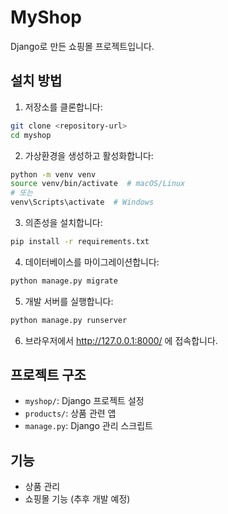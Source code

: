 # MyShop

Django로 만든 쇼핑몰 프로젝트입니다.

## 설치 방법

1. 저장소를 클론합니다:
```bash
git clone <repository-url>
cd myshop
```

2. 가상환경을 생성하고 활성화합니다:
```bash
python -m venv venv
source venv/bin/activate  # macOS/Linux
# 또는
venv\Scripts\activate  # Windows
```

3. 의존성을 설치합니다:
```bash
pip install -r requirements.txt
```

4. 데이터베이스를 마이그레이션합니다:
```bash
python manage.py migrate
```

5. 개발 서버를 실행합니다:
```bash
python manage.py runserver
```

6. 브라우저에서 http://127.0.0.1:8000/ 에 접속합니다.

## 프로젝트 구조

- `myshop/`: Django 프로젝트 설정
- `products/`: 상품 관련 앱
- `manage.py`: Django 관리 스크립트

## 기능

- 상품 관리
- 쇼핑몰 기능 (추후 개발 예정) 
